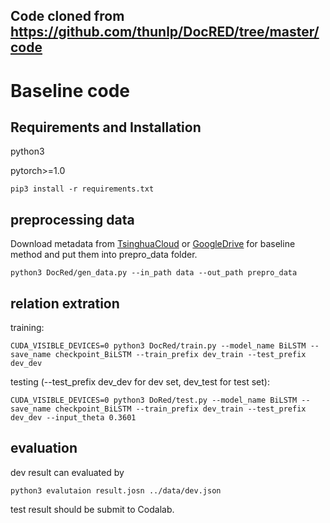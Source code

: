 ## Code cloned from https://github.com/thunlp/DocRED/tree/master/code 
# Baseline code

## Requirements and Installation
python3

pytorch>=1.0

```
pip3 install -r requirements.txt
```

## preprocessing data
Download metadata from [TsinghuaCloud](https://cloud.tsinghua.edu.cn/d/99e1c0805eb64736af95/) or [GoogleDrive](https://drive.google.com/drive/folders/1Ri3LIILKKBi3aBJjUVCOBpGX5PpONHRK) for baseline method and put them into prepro_data folder.


```
python3 DocRed/gen_data.py --in_path data --out_path prepro_data
```

## relation extration

training:
```
CUDA_VISIBLE_DEVICES=0 python3 DocRed/train.py --model_name BiLSTM --save_name checkpoint_BiLSTM --train_prefix dev_train --test_prefix dev_dev
```

testing (--test_prefix dev_dev for dev set, dev_test for test set):
```
CUDA_VISIBLE_DEVICES=0 python3 DoRed/test.py --model_name BiLSTM --save_name checkpoint_BiLSTM --train_prefix dev_train --test_prefix dev_dev --input_theta 0.3601
```

## evaluation

dev result can evaluated by 
```
python3 evalutaion result.josn ../data/dev.json
```

test result should be submit to Codalab.



